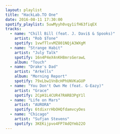 ```yaml
---
layout: playlist
title: "HackLab.TO One"
date: 2016-08-11 17:30:00
spotify_playlist: 5uwMyyh0vqy1ifH63fiqEX
tracks:
  - name: "Chill Bill (feat. J. Davi$ & Spooks)"
    artist: "Rob $Tone"
    spotify: 1vwfTlvvMZ801NQjA3WXgM
  - name: "Strange Habit"
    artist: "July Talk"
    spotify: 16n4P4eX4nKH8mrsGerawL
    album: "Touch"
  - name: "Drake's Dad"
    artist: "Arkells"
    album: "Morning Report"
    spotify: 79xLbw1VnBcHPhUNVKaGUP
  - name: "You Don't Own Me (feat. G-Eazy)"
    artist: "Grace"
    spotify: 2CpH1L4CUR47RARB3PgY1l
  - name: "Life on Mars"
    artist: "AURORA"
    spotify: 6tdixrrHbOHQfdamvcyOes
  - name: "Chicago"
    artist: "Sufjan Stevens"
    spotify: 3KEKijpvo4FP7AdQYmb22O
---
```

